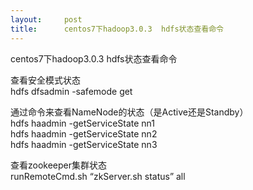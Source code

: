 ```yaml
---
layout:     post
title:      centos7下hadoop3.0.3  hdfs状态查看命令
---
```

<div id="article_content" class="article_content clearfix csdn-tracking-statistics" data-pid="blog" data-mod="popu_307" data-dsm="post">
								            <div id="content_views" class="markdown_views prism-atom-one-dark">
							<!-- flowchart 箭头图标 勿删 -->
							<svg xmlns="http://www.w3.org/2000/svg" style="display: none;"><path stroke-linecap="round" d="M5,0 0,2.5 5,5z" id="raphael-marker-block" style="-webkit-tap-highlight-color: rgba(0, 0, 0, 0);"></path></svg>
							<p>centos7下hadoop3.0.3  hdfs状态查看命令</p>

<p>查看安全模式状态 <br>
hdfs  dfsadmin -safemode get</p>

<p>通过命令来查看NameNode的状态（是Active还是Standby） <br>
hdfs haadmin -getServiceState nn1 <br>
hdfs haadmin -getServiceState nn2 <br>
hdfs haadmin -getServiceState nn3</p>

<p>查看zookeeper集群状态 <br>
runRemoteCmd.sh “zkServer.sh status” all</p>            </div>
						<link href="https://csdnimg.cn/release/phoenix/mdeditor/markdown_views-9e5741c4b9.css" rel="stylesheet">
                </div>